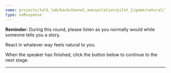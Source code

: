 ```yaml
---
name: projects/talk_lab/backchannel_manipulation/pilot_1/game/natural/listener_in_instructions.md
type: noResponse
---
```


**Reminder:** During this round, please listen as you normally would while someone tells you a story.

React in whatever way feels natural to you.

When the speaker has finished, click the button below to continue to the next stage.

---
